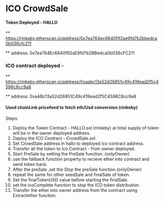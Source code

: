 # ICO CrowdSale

#### Token Deployed - HALLO

\*\* https://rinkeby.etherscan.io/address/0x7ea764ec6840f92ae9fd7b2bbedca0b036cfc211

\*\* address: 0x7ea764Ec6840f92aE9fd7b2BBedca0b036cFC211

### ICO contract deployed -

\*\* https://rinkeby.etherscan.io/address/0xaabc13a52d26851c49c419ead2f5c4598c8cc9a8

\*\* address: 0xaABc13a52d26851C49c419ead2f5C4598C8cc9a8

#### Used chainLink pricefeed to fetch eth/Usd conversion (rinkeby)

Steps:

1. Deploy the Token Contract - HALLO.sol (rinkeby)
   a) total supply of token will be in the owner deployed address.
2. Deploy the ICO Contract - CrowdSale.sol
3. Set CrowdSale address in hallo to deployed ico contract address.
4. Transfer all the token to Ico Contract - from owner deployed.
5. Start PreSale by setting the PreSale function. (onlyOwner)
6. use the fallback function property to recieve ether into contract and send token back.
7. After the preSale ,set the Stop the preSale function.(onlyOwner)
8. repeat the same for other seedSale and finalSale of token.
9. Set the finalTokenUSD value before starting the finalSale.
10. set the icoComplete function to stop the ICO token distribution.
11. Transfer the ether into owner address from the contract using Extractether function.
